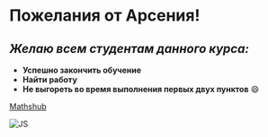 # Пожелания от Арсения! 

## ***Желаю всем студентам данного курса:***

- **Успешно закончить обучение**
- **Найти работу**
- **Не выгореть во время выполнения первых двух пунктов** :smile:

[Mathshub](https://maths-h.com/)

![JS](https://miro.medium.com/v2/resize:fit:1200/1*yUNfohs9jA6GCDmyCYJTvA@2x.png)